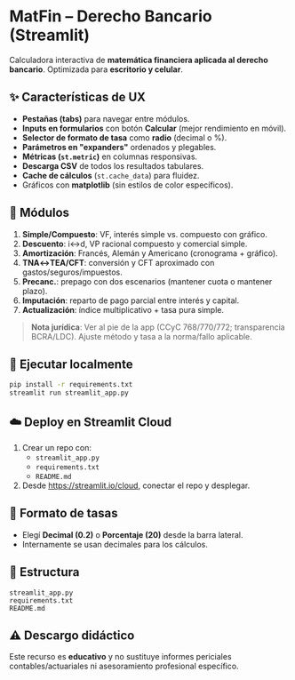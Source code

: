 
# MatFin – Derecho Bancario (Streamlit)

Calculadora interactiva de **matemática financiera aplicada al derecho bancario**. Optimizada para **escritorio y celular**.

## ✨ Características de UX
- **Pestañas (tabs)** para navegar entre módulos.
- **Inputs en formularios** con botón **Calcular** (mejor rendimiento en móvil).
- **Selector de formato de tasa** como **radio** (decimal o %).
- **Parámetros en "expanders"** ordenados y plegables.
- **Métricas (`st.metric`)** en columnas responsivas.
- **Descarga CSV** de todos los resultados tabulares.
- **Cache de cálculos** (`st.cache_data`) para fluidez.
- Gráficos con **matplotlib** (sin estilos de color específicos).

## 🧮 Módulos
1. **Simple/Compuesto**: VF, interés simple vs. compuesto con gráfico.
2. **Descuento**: i↔d, VP racional compuesto y comercial simple.
3. **Amortización**: Francés, Alemán y Americano (cronograma + gráfico).
4. **TNA↔TEA/CFT**: conversión y CFT aproximado con gastos/seguros/impuestos.
5. **Precanc.**: prepago con dos escenarios (mantener cuota o mantener plazo).
6. **Imputación**: reparto de pago parcial entre interés y capital.
7. **Actualización**: índice multiplicativo + tasa pura simple.

> **Nota jurídica**: Ver al pie de la app (CCyC 768/770/772; transparencia BCRA/LDC). Ajuste método y tasa a la norma/fallo aplicable.

## 🚀 Ejecutar localmente
```bash
pip install -r requirements.txt
streamlit run streamlit_app.py
```

## ☁️ Deploy en Streamlit Cloud
1. Crear un repo con:
   - `streamlit_app.py`
   - `requirements.txt`
   - `README.md`
2. Desde https://streamlit.io/cloud, conectar el repo y desplegar.

## 🧾 Formato de tasas
- Elegí **Decimal (0.2)** o **Porcentaje (20)** desde la barra lateral.
- Internamente se usan decimales para los cálculos.

## 📂 Estructura
```
streamlit_app.py
requirements.txt
README.md
```

## ⚠️ Descargo didáctico
Este recurso es **educativo** y no sustituye informes periciales contables/actuariales ni asesoramiento profesional específico.
